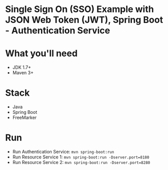 # Single Sign On (SSO) Example with JSON Web Token (JWT), Spring Boot - Authentication Service

# What you'll need
- JDK 1.7+
- Maven 3+

# Stack
- Java
- Spring Boot
- FreeMarker

# Run
- Run Authentication Service: `mvn spring-boot:run`
- Run Resource Service 1: `mvn spring-boot:run -Dserver.port=8180`
- Run Resource Service 2: `mvn spring-boot:run -Dserver.port=8280`
